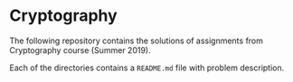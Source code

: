 # Cryptography

The following repository contains the solutions of assignments from Cryptography course (Summer 2019).

Each of the directories contains a `README.md` file with problem description.
